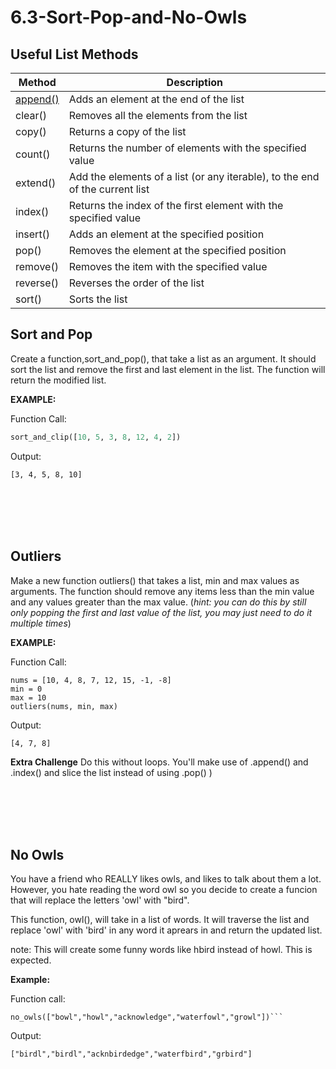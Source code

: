 # 6.3-Sort-Pop-and-No-Owls
## Useful List Methods

|Method|Description|
|---|---|
|[append()](https://www.w3schools.com/python/ref_list_append.asp)|Adds an element at the end of the list|
|clear()|Removes all the elements from the list|
|copy()|Returns a copy of the list|
|count()|Returns the number of elements with the specified value|
|extend()|Add the elements of a list (or any iterable), to the end of the current list|
|index()|Returns the index of the first element with the specified value|
|insert()|Adds an element at the specified position|
|pop()|Removes the element at the specified position|
|remove()|Removes the item with the specified value|
|reverse()|Reverses the order of the list|
|sort()|Sorts the list|


## Sort and Pop  

Create a function,sort_and_pop(), that take a list as an argument. It should sort the list and remove the first and last element in the list. The function will return the modified list.

**EXAMPLE:**

Function Call:
```python
sort_and_clip([10, 5, 3, 8, 12, 4, 2]) 
``` 
Output:
```
[3, 4, 5, 8, 10]
```
<br></br><br></br>
## Outliers
Make a new function outliers() that takes a list, min and max values as arguments. The function should remove any items less than the min value and any values greater than the max value. (*hint: you can do this by still only popping the first and last value of the list, you may just need to do it multiple times*)


**EXAMPLE:**

Function Call:
```
nums = [10, 4, 8, 7, 12, 15, -1, -8]
min = 0
max = 10
outliers(nums, min, max) 
```
Output:
```
[4, 7, 8]
```
**Extra Challenge** Do this without loops. You'll make use of .append() and .index() and slice the list instead of using .pop() )

<br></br><br></br>
## No Owls
You have a friend who REALLY likes owls, and likes to talk about them a lot. However, you hate reading the word owl so you decide to create a funcion that will replace the letters 'owl' with "bird".

This function, owl(), will take in a list of words. It will traverse the list and replace 'owl' with 'bird' in any word it aprears in and return the updated list.

note: This will create some funny words like hbird instead of howl. This is expected.

**Example:**

Function call:
```
no_owls(["bowl","howl","acknowledge","waterfowl","growl"])```
``` 
Output:
```
["birdl","birdl","acknbirdedge","waterfbird","grbird"]
```
